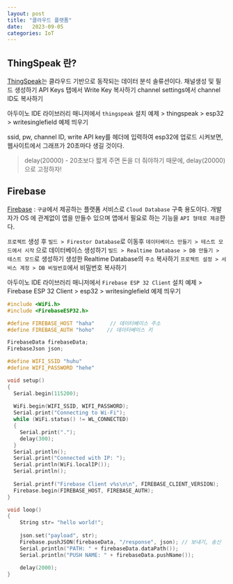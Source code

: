 ```yaml
---
layout: post
title: "클라우드 플랫폼"
date:   2023-09-05
categories: IoT
---
```


## ThingSpeak 란?
[ThingSpeak](https://thingspeak.com/)는 클라우드 기반으로 동작되는 데이터 분석 솔류션이다. 
채널생성 및 필드 생성하기
API Keys 탭에서 Write Key 복사하기
channel settings에서 channel ID도 복사하기

아두이노 IDE 라이브러리 매니저에서 `thingspeak` 설치
예제 > thingspeak > esp32 > writesinglefield 예제 띄우기 

ssid, pw, channel ID, write API key를 헤더에 입력하여 esp32에 업로드 시켜보면, 웹사이트에서 그래프가 20초마다 생길 것이다.

> delay(20000) - 20초보다 짧게 주면 돈을 더 줘야하기 때문에, delay(20000)으로 고정하자!

## Firebase
[Firebase](https://console.firebase.google.com/?pli=1) : `구글`에서 제공하는 플랫폼 서비스로 `Cloud Database` 구축 용도이다. 개발자가 OS 에 관계없이 앱을 만들수 있으며 앱에서 필요로 하는 기능을 `API 형태로 제공`한다.

`프로젝트` 생성 후 `빌드 > Firestor Database`로 이동후 `데이터베이스 만들기 > 테스트 모드에서 시작` 으로 데이터베이스 생성하기
`빌드 > Realtime Database > DB 만들기 > 테스트 모드`로 생성하기
생성한 Realtime Database의 `주소` 복사하기
`프로젝트 설정 > 서비스 계정 > DB 비밀번호`에서 비밀번호 복사하기

아두이노 IDE 라이브러리 매니저에서 `Firebase ESP 32 Client` 설치
예제 > Firebase ESP 32 Client > esp32 > writesinglefield 예제 띄우기 

```c
#include <WiFi.h>
#include <FirebaseESP32.h>

#define FIREBASE_HOST "haha"  	 // 데이터베이스 주소
#define FIREBASE_AUTH "hoho"	// 데이터베이스 키

FirebaseData firebaseData;
FirebaseJson json;

#define WIFI_SSID "huhu"
#define WIFI_PASSWORD "hehe"

void setup()
{
  Serial.begin(115200);
  
  WiFi.begin(WIFI_SSID, WIFI_PASSWORD);
  Serial.print("Connecting to Wi-Fi");
  while (WiFi.status() != WL_CONNECTED)
  {
    Serial.print(".");
    delay(300);
  }
  Serial.println();
  Serial.print("Connected with IP: ");
  Serial.println(WiFi.localIP());
  Serial.println();
  
  Serial.printf("Firebase Client v%s\n\n", FIREBASE_CLIENT_VERSION);
  Firebase.begin(FIREBASE_HOST, FIREBASE_AUTH);
}

void loop()
{
    String str= "hello world!";
    
    json.set("payload", str);
    Firebase.pushJSON(firebaseData, "/response", json); // 보내기, 송신
    Serial.println("PATH: " + firebaseData.dataPath());
    Serial.println("PUSH NAME: " + firebaseData.pushName());    
    
    delay(2000);
}
```
